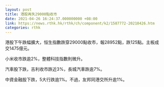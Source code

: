 ```yaml
---
layout: post
title: 港股再失29000點收市
date: 2021-04-26 16:24:37.000000000 +08:00
link: https://news.rthk.hk/rthk/ch/component/k2/1587772-20210426.htm
categories: rthk
---
```


港股下午跌幅擴大，恒生指數跌穿29000點收市，報28952點，跌125點。主板成交1475億元。

小米收市跌逾2%，整體科技指數則微升。

汽車股下跌，吉利收市跌近3%，長城汽車跌逾7%。

中資金融股下跌，5大行跌逾1%。不過，友邦同港交所升逾1%。
